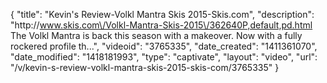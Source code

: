 {
    "title": "Kevin's Review-Volkl Mantra Skis 2015-Skis.com",
    "description": "http:\/\/www.skis.com\/Volkl-Mantra-Skis-2015\/362640P,default,pd.html The Volkl Mantra is back this season with a makeover. Now with a fully rockered profile th...",
    "videoid": "3765335",
    "date_created": "1411361070",
    "date_modified": "1418181993",
    "type": "captivate",
    "layout": "video",
    "url": "\/v\/kevin-s-review-volkl-mantra-skis-2015-skis-com\/3765335"
}